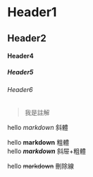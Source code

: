 # Header1
## Header2

#### Header4
##### Header5
###### Header6 

>我是註解

hello *markdown*  斜體

hello **markdown** 粗體  
hello ***markdown*** 斜屉+粗體

hello ~~markdown~~  刪除線  
